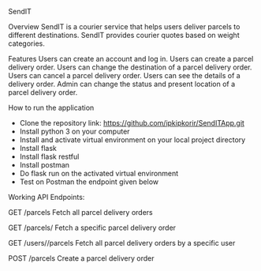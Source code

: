 SendIT

Overview
SendIT is a courier service that helps users deliver parcels to different destinations. SendIT provides courier quotes based on weight categories.

Features
Users can create an account and log in.
Users can create a parcel delivery order.
Users can change the destination of a parcel delivery order.
Users can cancel a parcel delivery order.
Users can see the details of a delivery order.
Admin can change the status and present location of a parcel delivery order.

How to run the application
- Clone the repository link: https://github.com/ipkipkorir/SendITApp.git 
- Install python 3 on your computer
- Install and activate virtual environment on your local project directory
- Install flask
- Install flask restful
- Install postman
- Do flask run on the activated virtual environment
- Test on Postman the endpoint given below


Working API Endpoints:

GET /parcels
Fetch all parcel delivery orders

GET /parcels/<parcelId> 
Fetch a specific parcel delivery order

GET /users/<userId>/parcels
Fetch all parcel delivery orders by a specific user

POST /parcels
Create a parcel delivery order
